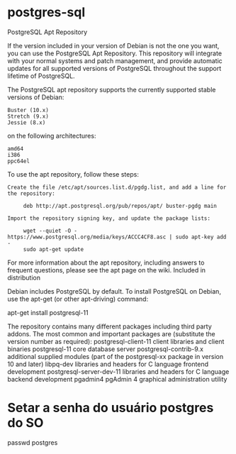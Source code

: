 # postgres-sql


PostgreSQL Apt Repository

If the version included in your version of Debian is not the one you want, you can use the PostgreSQL Apt Repository. This repository will integrate with your normal systems and patch management, and provide automatic updates for all supported versions of PostgreSQL throughout the support lifetime of PostgreSQL.

The PostgreSQL apt repository supports the currently supported stable versions of Debian:

    Buster (10.x)
    Stretch (9.x)
    Jessie (8.x)

on the following architectures:

    amd64
    i386
    ppc64el

To use the apt repository, follow these steps:

    Create the file /etc/apt/sources.list.d/pgdg.list, and add a line for the repository:

         deb http://apt.postgresql.org/pub/repos/apt/ buster-pgdg main

    Import the repository signing key, and update the package lists:

         wget --quiet -O - https://www.postgresql.org/media/keys/ACCC4CF8.asc | sudo apt-key add -
         sudo apt-get update

For more information about the apt repository, including answers to frequent questions, please see the apt page on the wiki.
Included in distribution

Debian includes PostgreSQL by default. To install PostgreSQL on Debian, use the apt-get (or other apt-driving) command:

  apt-get install postgresql-11

The repository contains many different packages including third party addons. The most common and important packages are (substitute the version number as required):
postgresql-client-11 	client libraries and client binaries
postgresql-11 	core database server
postgresql-contrib-9.x 	additional supplied modules (part of the postgresql-xx package in version 10 and later)
libpq-dev 	libraries and headers for C language frontend development
postgresql-server-dev-11 	libraries and headers for C language backend development
pgadmin4 	pgAdmin 4 graphical administration utility

# Setar a senha do usuário postgres do SO
passwd postgres






